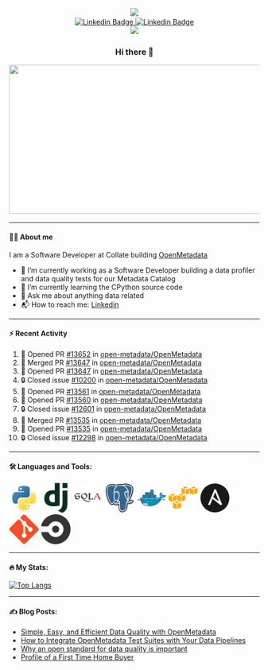 <div id="header" align="center">
  <img src="https://media.giphy.com/media/5eLDrEaRGHegx2FeF2/giphy.gif" width="100"/>
</div>
<div id="badges" align="center">
  <a href="https://www.linkedin.com/in/teddycrepineau/">
    <img src="https://shields.io/badge/Linkedin-blue?logo=linkedin&logoColor=white&style=for-the-badge" alt="Linkedin Badge"/>
  </a>
  <a href="https://medium.com/@teddycrpineau">
    <img src="https://shields.io/badge/Medium-black?logo=medium&logoColor=white&style=for-the-badge" alt="Linkedin Badge"/>
  </a>
</div>
<div align="center">
  <img src="https://komarev.com/ghpvc/?username=TeddyCr&color=blue&style=flat-square" />
</div>

<h3 align="center">
Hi there 👋
</h3>
<div align="center">
  <img src="https://media.giphy.com/media/L8K62iTDkzGX6/giphy.gif" width="600" height="300"/>
</div>

---

#### :technologist: About me
I am a Software Developer at Collate building <a href="https://open-metadata.org"/>OpenMetadata</a>
- 🔭 I’m currently working as a Software Developer building a data profiler and data quality tests for our Metadata Catalog
- 🐍 I’m currently learning the CPython source code
- 💬 Ask me about anything data related
- 📬 How to reach me: [Linkedin](https://shields.io/badge/Linkedin-blue?logo=linkedin&logoColor=white&style=for-the-badge)

---

#### ⚡️ Recent Activity
<!--START_SECTION:activity-->
1. 💪 Opened PR [#13652](https://github.com/open-metadata/OpenMetadata/pull/13652) in [open-metadata/OpenMetadata](https://github.com/open-metadata/OpenMetadata)
2. 🎉 Merged PR [#13647](https://github.com/open-metadata/OpenMetadata/pull/13647) in [open-metadata/OpenMetadata](https://github.com/open-metadata/OpenMetadata)
3. 💪 Opened PR [#13647](https://github.com/open-metadata/OpenMetadata/pull/13647) in [open-metadata/OpenMetadata](https://github.com/open-metadata/OpenMetadata)
4. 🔒 Closed issue [#10200](https://github.com/open-metadata/OpenMetadata/issues/10200) in [open-metadata/OpenMetadata](https://github.com/open-metadata/OpenMetadata)
5. 💪 Opened PR [#13561](https://github.com/open-metadata/OpenMetadata/pull/13561) in [open-metadata/OpenMetadata](https://github.com/open-metadata/OpenMetadata)
6. 💪 Opened PR [#13560](https://github.com/open-metadata/OpenMetadata/pull/13560) in [open-metadata/OpenMetadata](https://github.com/open-metadata/OpenMetadata)
7. 🔒 Closed issue [#12601](https://github.com/open-metadata/OpenMetadata/issues/12601) in [open-metadata/OpenMetadata](https://github.com/open-metadata/OpenMetadata)
8. 🎉 Merged PR [#13535](https://github.com/open-metadata/OpenMetadata/pull/13535) in [open-metadata/OpenMetadata](https://github.com/open-metadata/OpenMetadata)
9. 💪 Opened PR [#13535](https://github.com/open-metadata/OpenMetadata/pull/13535) in [open-metadata/OpenMetadata](https://github.com/open-metadata/OpenMetadata)
10. 🔒 Closed issue [#12298](https://github.com/open-metadata/OpenMetadata/issues/12298) in [open-metadata/OpenMetadata](https://github.com/open-metadata/OpenMetadata)
<!--END_SECTION:activity-->

---

#### :hammer_and_wrench: Languages and Tools:
<div>
   <img src="https://github.com/devicons/devicon/blob/master/icons/python/python-original.svg" width="60" height="60"/>
   <img src="https://github.com/devicons/devicon/blob/master/icons/django/django-plain.svg" width="60" height="60"/>
   <img src="https://github.com/devicons/devicon/blob/master/icons/sqlalchemy/sqlalchemy-original.svg" width="60" height="60"/>
   <img src="https://github.com/devicons/devicon/blob/master/icons/postgresql/postgresql-original.svg" width="60" height="60"/>
   <img src="https://github.com/devicons/devicon/blob/master/icons/docker/docker-original.svg" width="60" height="60"/>
   <img src="https://github.com/devicons/devicon/blob/master/icons/amazonwebservices/amazonwebservices-original.svg" width="60" height="60"/>
   <img src="https://github.com/devicons/devicon/blob/master/icons/ansible/ansible-original.svg" width="60" height="60"/>
   <img src="https://github.com/devicons/devicon/blob/master/icons/git/git-original.svg" width="60" height="60"/>
   <img src="https://github.com/devicons/devicon/blob/master/icons/circleci/circleci-plain.svg" width="60" height="60"/>
</div>

---

#### 🔥 My Stats:
[![Top Langs](https://github-readme-stats.vercel.app/api/top-langs/?username=TeddyCr&layout=compact&hide=javascript,html,css)](https://github.com/anuraghazra/github-readme-stats)

---

#### ✍️ Blog Posts:
<!-- BLOG-POST-LIST:START -->
- [Simple, Easy, and Efficient Data Quality with OpenMetadata](https://blog.open-metadata.org/simple-easy-and-efficient-data-quality-with-openmetadata-1c4e7d329364?source=rss-16e0670af08f------2)
- [How to Integrate OpenMetadata Test Suites with Your Data Pipelines](https://blog.open-metadata.org/how-to-integrate-openmetadata-test-suites-with-your-data-pipelines-d83fb55fa494?source=rss-16e0670af08f------2)
- [Why an open standard for data quality is important](https://blog.open-metadata.org/why-are-we-building-a-data-quality-standard-1753fae87259?source=rss-16e0670af08f------2)
- [Profile of a First Time Home Buyer](https://medium.com/@teddycrpineau/profile-of-a-first-time-home-buyer-f6498b9aacc8?source=rss-16e0670af08f------2)
<!-- BLOG-POST-LIST:END -->

